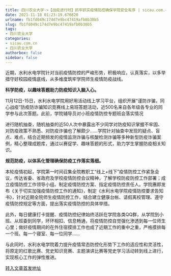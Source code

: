 ```yaml
---
title: 四川农业大学->【战疫进行时】抓牢抓实疫情防控确保学院安全有序 | sicau.com.cn
date: 2021-11-18 01:23:19.676820
urlname: fb1fd049c174d7e9bc47419afb0b30b5
slug: fb1fd049c174d7e9bc47419afb0b30b5
tags: 
- 四川农业大学
categories:
- sicau.com.cn
- 四川农业大学
authorbox: false
sidebar: false
---
```

近期，水利水电学院针对当前疫情防控的严峻形势，积极响应，认真落实，以多举措守好校园疫情底线，从多维度筑牢学院师生疫情防疫战线。

**科学防疫，以趣味答题助力防疫知识入脑入心。**

11月12日-15日，水利水电学院用好用活动线上学习平台，组织开展“谨防诈骗，同心战疫”防疫防诈骗知识竞赛线上易班答题活动，近500名来自各年级各专业的同学参与此次答题。此前，学院辅导员对小班疫情防控专题班会落实情况
<!--more-->
进行随机抽查，随机抽查的近50人次中暴露出不少同学对防疫知识掌握不牢固、对防疫政策不熟悉、对防疫诈骗也了解颇少……学院针对抽查中发现的疑点、盲点、难点，结合近期频发的疫情监测诈骗与核酸检测诈骗等多种新型防疫诈骗案例，精心整理成题库，通过以赛促学、趣味答题的形式，助力学生掌握防疫相关知识。

**规范防疫，以体系化管理确保防疫工作落实落细。**

本轮疫情初起，学院第一时间召集全院教职工“线上+线下”疫情防控工作紧急会议，传达省委、省政府及学校疫情防控会议精神，了解学校防疫防控工作部署；成立疫情防控工作领导小组、制定疫情防控方案、指定疫情防控责任人。学院赓即发布《关于切实加强疫情防控工作的通知》，制定《水利水电学院疫情防控要求告知书》，针对近期全院师生疫情防控工作，结合建立健康台帐、请假离校管理、遵守疫情防控规定等方面，提出落实疫情防控的具体举措。

此外，每日健康打卡提醒、疫情防控纪律始终活跃在学院各类QQ群，从学院到小班、从班委到同学，环环相扣、信息畅通，将疫情防控自觉强化渗透到每一位师生心里；做好疫情期间的在外住宿摸排工作也成了近期工作的重中之重，严格摸排每一个班、每一个寝室、每一位同学……

与此同时，水利水电学院着力提升疫情常态防控化形势下工作的适应性和灵活性，将原定的红歌比赛、党史知识竞赛、主题演讲比赛等党史学习活动转到线上进行，实现核心工作的弹性推进。



[转入文章首发地址](https://news.sicau.edu.cn/info/1078/65513.htm)